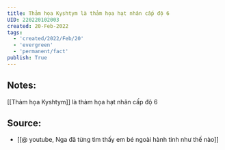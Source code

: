 ```yaml
---
title: Thảm họa Kyshtym là thảm họa hạt nhân cấp độ 6
UID: 220220102003
created: 20-Feb-2022
tags:
  - 'created/2022/Feb/20'
  - 'evergreen'
  - 'permanent/fact'
publish: True
---
```

## Notes:
[[Thảm họa Kyshtym]] là thảm họa hạt nhân cấp độ 6

## Source:
- [[@ youtube, Nga đã từng tìm thấy em bé ngoài hành tinh như thế nào]]


